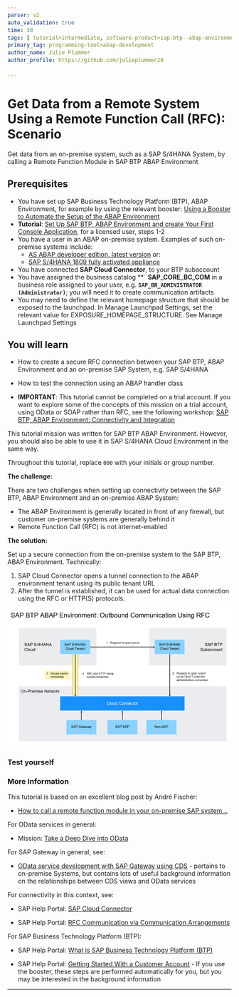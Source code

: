 ```yaml
---
parser: v2
auto_validation: true
time: 30
tags: [ tutorial>intermediate, software-product>sap-btp--abap-environment, software-product>sap-business-technology-platform, software-product-function>sap-s-4hana-cloud--abap-environment, tutorial>license]
primary_tag: programming-tool>abap-development
author_name: Julie Plummer
author_profile: https://github.com/julieplummer20

---
```


# Get Data from a Remote System Using a Remote Function Call (RFC): Scenario

<!-- description --> Get data from an on-premise system, such as a SAP S/4HANA System, by calling a Remote Function Module in SAP BTP ABAP Environment

## Prerequisites

- You have set up SAP Business Technology Platform (BTP), ABAP Environment, for example by using the relevant booster: [Using a Booster to Automate the Setup of the ABAP Environment](https://help.sap.com/viewer/65de2977205c403bbc107264b8eccf4b/Cloud/en-US/cd7e7e6108c24b5384b7d218c74e80b9.html)
- **Tutorial**: [Set Up SAP BTP, ABAP Environment and create Your First Console Application](abap-environment-trial-onboarding), for a licensed user, steps 1-2
-	You have a user in an ABAP on-premise system. Examples of such on-premise systems include:
    - [AS ABAP developer edition, latest version](https://blogs.sap.com/2019/07/01/as-abap-752-sp04-developer-edition-to-download/) or:
    - [SAP S/4HANA 1809 fully activated appliance](https://blogs.sap.com/2018/12/12/sap-s4hana-fully-activated-appliance-create-your-sap-s4hana-1809-system-in-a-fraction-of-the-usual-setup-time/)
- You have connected **SAP Cloud Connector**, to your BTP subaccount
- You have assigned the business catalog **``**SAP_CORE_BC_COM** in a business role assigned to your user, e.g. **`SAP_BR_ADMINISTRATOR (Administrator)`**; you will need it to create communication artifacts
- You may need to define the relevant homepage structure that should be exposed to the launchpad. In Manage Launchpad Settings, set the relevant value for EXPOSURE_HOMEPAGE_STRUCTURE. See Manage Launchpad Settings

  
## You will learn

  - How to create a secure RFC connection between your SAP BTP, ABAP Environment and an on-premise SAP System, e.g. SAP S/4HANA
  - How to test the connection using an ABAP handler class

- **IMPORTANT**: This tutorial cannot be completed on a trial account. If you want to explore some of the concepts of this mission on a trial account, using OData or SOAP rather than RFC, see the following workshop: [SAP BTP, ABAP Environment: Connectivity and Integration](https://github.com/SAP-samples/teched2020-DEV268)

This tutorial mission was written for SAP BTP ABAP Environment. However, you should also be able to use it in SAP S/4HANA Cloud Environment in the same way.

Throughout this tutorial, replace `000` with your initials or group number.

**The challenge:**

There are two challenges when setting up connectivity between the SAP BTP, ABAP Environment and an on-premise ABAP System:

- The ABAP Environment is generally located in front of any firewall, but customer on-premise systems are generally behind it
- Remote Function Call (RFC) is not internet-enabled

**The solution:** 

Set up a secure connection from the on-premise system to the SAP BTP, ABAP Environment.
Technically: 

1. SAP Cloud Connector opens a tunnel connection to the ABAP environment tenant using its public tenant URL
2. After the tunnel is established, it can be used for actual data connection using the RFC or HTTP(S) protocols. 

<!-- border -->
![step0-overview-2402](step0-overview-2402.png)

### Test yourself


### More Information

This tutorial is based on an excellent blog post by André Fischer:

- [How to call a remote function module in your on-premise SAP system...](https://blogs.sap.com/2019/02/28/how-to-call-a-remote-function-module-in-your-on-premise-sap-system-from-sap-cloud-platform-abap-environment/)


For OData services in general:

- Mission: [Take a Deep Dive into OData](mission.scp-3-odata)

For SAP Gateway in general, see:

- [OData service development with SAP Gateway using CDS](https://blogs.sap.com/2016/06/01/odata-service-development-with-sap-gateway-using-cds-via-referenced-data-sources/) - pertains to on-premise Systems, but contains lots of useful background information on the relationships between CDS views and OData services

For connectivity in this context, see:
- SAP Help Portal: [SAP Cloud Connector](https://help.sap.com/docs/connectivity/sap-btp-connectivity-cf/cloud-connector)

- SAP Help Portal: [RFC Communication via Communication Arrangements](https://help.sap.com/docs/btp/sap-business-technology-platform/rfc-communication-via-communication-arrangements)

For SAP Business Technology Platform (BTP):

- SAP Help Portal: [What is SAP Business Technology Platform (BTP)](https://help.sap.com/docs/btp/sap-business-technology-platform/btp-basic-platform-concepts)

- SAP Help Portal: [Getting Started With a Customer Account](https://help.sap.com/docs/btp/sap-business-technology-platform/getting-started-with-customer-account-in-abap-environment) - If you use the booster, these steps are performed automatically for you, but you may be interested in the background information
  
---